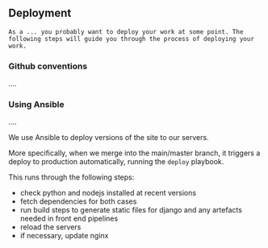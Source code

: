 ## Deployment
```{admonition} Draft
As a ... you probably want to deploy your work at some point. The following steps will guide you through the process of deploying your work.
```

### Github conventions
....

### Using Ansible
....

We use Ansible to deploy versions of the site to our servers.

More specifically, when we merge into the main/master branch, it triggers a deploy to production automatically, running the `deploy` playbook.

This runs through the following steps:

- check python and nodejs installed at recent versions
- fetch dependencies for both cases
- run build steps to generate static files for django and any artefacts needed in front end pipelines
- reload the servers
- if necessary, update nginx







